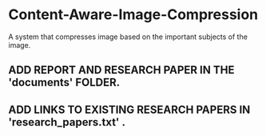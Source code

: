 # Content-Aware-Image-Compression
A system that compresses image based on the important subjects of the image.

## ADD REPORT AND RESEARCH PAPER IN THE 'documents' FOLDER.
## ADD LINKS TO EXISTING RESEARCH PAPERS IN 'research_papers.txt' .
